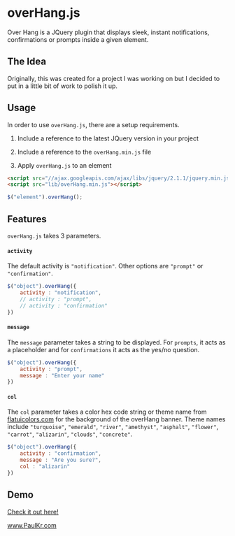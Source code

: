 overHang.js
===========

Over Hang is a JQuery plugin that displays sleek, instant notifications, confirmations or prompts inside a given element.

The Idea
--------

Originally, this was created for a project I was working on but I decided to put in a little bit of work to polish it up.

Usage
-----

In order to use `overHang.js`, there are a setup requirements.

1) Include a reference to the latest JQuery version in your project

2) Include a reference to the `overHang.min.js` file

3) Apply `overHang.js` to an element 

```html
<script src="//ajax.googleapis.com/ajax/libs/jquery/2.1.1/jquery.min.js"></script>
<script src="lib/overHang.min.js"></script>
```

```javascript
$("element").overHang();
```

Features
--------

`overHang.js` takes 3 parameters.

#### `activity`

The default activity is `"notification"`. Other options are `"prompt"` or `"confirmation"`.

```javascript
$("object").overHang({
	activity : "notification",
	// activity : "prompt",
	// activity : "confirmation"
})
```

#### `message`

The `message` parameter takes a string to be displayed. For `prompts`, it acts as a placeholder and for `confirmations` it acts as the yes/no question.

```javascript
$("object").overHang({
	activity : "prompt",
	message : "Enter your name"
})
```

#### `col`

The `col` parameter takes a color hex code string or theme name from [flatuicolors.com](http://flatuicolors.com) for the background of the overHang banner. Theme names include `"turquoise"`, `"emerald"`, `"river"`, `"amethyst"`, `"asphalt"`, `"flower"`, `"carrot"`, `"alizarin"`, `"clouds"`, `"concrete"`.

```javascript
$("object").overHang({
	activity : "confirmation",
	message : "Are you sure?",
	col : "alizarin"
})
```

Demo
----

[Check it out here!](http://paulkr.github.io/overHang)


www.PaulKr.com